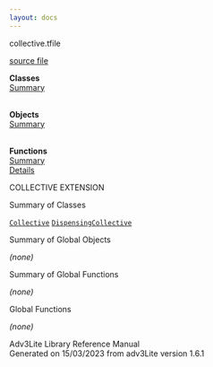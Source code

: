 ```yaml
---
layout: docs
---
```

<span class="title">collective.t</span><span class="type">file</span>

[source file](../source/collective.t.html)

**Classes**  
[Summary](#_ClassSummary_)  
 

**Objects**  
[Summary](#_ObjectSummary_)  
 

**Functions**  
[Summary](#_FunctionSummary_)  
[Details](#_Functions_)



COLLECTIVE EXTENSION



<span id="_ClassSummary_"></span>



<span class="hdln">Summary of Classes</span>  



[`Collective`](../object/Collective.html) [`DispensingCollective`](../object/DispensingCollective.html)
<span id="_ObjectSummary_"></span>



<span class="hdln">Summary of Global Objects</span>  



*(none)* <span id="FunctionSummary_"></span>



<span class="hdln">Summary of Global Functions</span>  



*(none)* <span id="_Functions_"></span>



<span class="hdln">Global Functions</span>  



*(none)*



Adv3Lite Library Reference Manual  
Generated on 15/03/2023 from adv3Lite version 1.6.1


